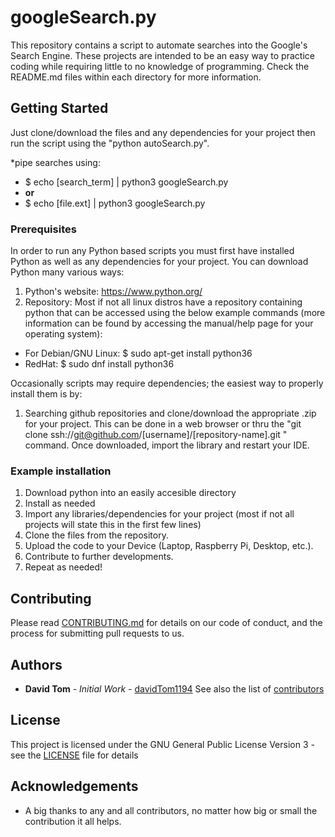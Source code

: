  # googleSearch.py

This repository contains a script to automate searches into the Google's Search Engine.
These projects are intended to be an easy way to practice coding while requiring little to no knowledge of programming.
Check the README.md files within each directory for more information.

## Getting Started

Just clone/download the files and any dependencies for your project then run the script using the "python autoSearch.py".

*pipe searches using:
  - $ echo [search_term] | python3 googleSearch.py
  - **or**
  - $ echo [file.ext] | python3 googleSearch.py

### Prerequisites

In order to run any Python based scripts you must first have installed Python as well as any dependencies for your project.
You can download Python many various ways:
1. Python's website: https://www.python.org/
2. Repository: Most if not all linux distros have a repository containing python that can be accessed using the below
example commands (more information can be found by accessing the manual/help page for your operating system):
  - For Debian/GNU Linux: $ sudo apt-get install python36
  - RedHat: $ sudo dnf install python36

Occasionally scripts may require dependencies; the easiest way to properly install them is by:
1. Searching github repositories and clone/download the appropriate .zip for your project.  This can be done in a web browser
or thru the "git clone ssh://git@github.com/[username]/[repository-name].git	" command.  Once downloaded, import the library
and restart your IDE.

### Example installation

1. Download python into an easily accesible directory
2. Install as needed
3. Import any libraries/dependencies for your project (most if not all projects will state this in the first few lines)
4. Clone the files from the repository.
5. Upload the code to your Device (Laptop, Raspberry Pi, Desktop, etc.).
6. Contribute to further developments.
7. Repeat as needed!

## Contributing

Please read [CONTRIBUTING.md](https://github.com/davidTom1194/davidTom1194/blob/main/CONTRIBUTING.md) for details on our
code of conduct, and the process for submitting pull requests to us.

## Authors

* **David Tom** - *Initial Work* - [davidTom1194](https://github.com/davidTom1194)
See also the list of [contributors](https://github.com/davidTom1194/contributors)

## License

This project is licensed under the GNU General Public License Version 3 - see the [LICENSE](https://github.com/davidTom1194/davidTom1194/blob/main/LICENSE) file for details

## Acknowledgements

* A big thanks to any and all contributors, no matter how big or small the contribution it all helps.
